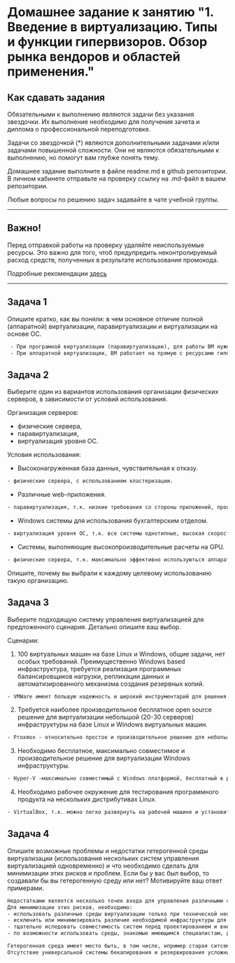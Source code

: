 
# Домашнее задание к занятию "1. Введение в виртуализацию. Типы и функции гипервизоров. Обзор рынка вендоров и областей применения."


## Как сдавать задания

Обязательными к выполнению являются задачи без указания звездочки. Их выполнение необходимо для получения зачета и диплома о профессиональной переподготовке.

Задачи со звездочкой (*) являются дополнительными задачами и/или задачами повышенной сложности. Они не являются обязательными к выполнению, но помогут вам глубже понять тему.

Домашнее задание выполните в файле readme.md в github репозитории. В личном кабинете отправьте на проверку ссылку на .md-файл в вашем репозитории.

Любые вопросы по решению задач задавайте в чате учебной группы.

---

## Важно!

Перед отправкой работы на проверку удаляйте неиспользуемые ресурсы.
Это важно для того, чтоб предупредить неконтролируемый расход средств, полученных в результате использования промокода.

Подробные рекомендации [здесь](https://github.com/netology-code/virt-homeworks/blob/virt-11/r/README.md)

---

## Задача 1

Опишите кратко, как вы поняли: в чем основное отличие полной (аппаратной) виртуализации, паравиртуализации и виртуализации на основе ОС.

```txt
 - При програмной виртуализации (паравиртуализации), для работы ВМ нужна ОС для доступа к аппаратным ресурсам хоста. Гипервизор модифицирует ядро гостевой ОС для разделения аппаратных ресурсов. Больше "накладных расходов", ниже производительность.
 - При аппаратной виртуализации, ВМ работает на прямую с ресурсами гипервизора. Гипервизор для управления и мониторинга ВМ использует приоритет root-mode, исполльзуя дополнительные инструкции для виртуализации, встроенные в современные процессоры. Меньше "накланых расходов", выше производительность.
```

## Задача 2

Выберите один из вариантов использования организации физических серверов, в зависимости от условий использования.

Организация серверов:
- физические сервера,
- паравиртуализация,
- виртуализация уровня ОС.

Условия использования:
- Высоконагруженная база данных, чувствительная к отказу.	
```txt
- физические сервера, с использованием кластеризации.
```

- Различные web-приложения.	
```txt
- паравиртуализация, т.к. низкие требования со стороны приложений, простота развертывания различных сред.
```

- Windows системы для использования бухгалтерским отделом.	
```txt
- виртуализация уровня ОС, т.к. все системы однотипные, высокая скорость инициализации и легковесность контейнеров, введу переиспользования ядра хостовой ОС.
```

- Системы, выполняющие высокопроизводительные расчеты на GPU.	
```txt
- физические сервера, т.к. максимально эффективно используються аппаратные ресурсы. 
```

Опишите, почему вы выбрали к каждому целевому использованию такую организацию.

## Задача 3

Выберите подходящую систему управления виртуализацией для предложенного сценария. Детально опишите ваш выбор.

Сценарии:

1. 100 виртуальных машин на базе Linux и Windows, общие задачи, нет особых требований. Преимущественно Windows based инфраструктура, требуется реализация программных балансировщиков нагрузки, репликации данных и автоматизированного механизма создания резервных копий.  
```txt
- VMWare имеет большую надежность и широкий инструментарий для решения поставленных задач. 
```

2. Требуется наиболее производительное бесплатное open source решение для виртуализации небольшой (20-30 серверов) инфраструктуры на базе Linux и Windows виртуальных машин. 
```txt
- Proxmox - относительно простое и производительное решение для небольшой инфраструктуры, удобный интерфейс.
```

3. Необходимо бесплатное, максимально совместимое и производительное решение для виртуализации Windows инфраструктуры. 
```txt
- Hyper-V -максимально совместимый с Windows платформой, бесплатный в режиме паравиртуализации.
```

4. Необходимо рабочее окружение для тестирования программного продукта на нескольких дистрибутивах Linux. 
```txt
- VirtualBox, т.к. можно легко развернуть на рабочей машине и установить различные версии ОС.
```

## Задача 4

Опишите возможные проблемы и недостатки гетерогенной среды виртуализации (использования нескольких систем управления виртуализацией одновременно) и что необходимо сделать для минимизации этих рисков и проблем. Если бы у вас был выбор, то создавали бы вы гетерогенную среду или нет? Мотивируйте ваш ответ примерами.

```txt
Недостатками является несколько точек входа для управления различными системами, возможное различие в инфраструктуре для обеспечения отказоустойчивости, резервирования и резервного копирования. Также существует необходимость в различных специалистах для управления разными системами. Если структура линейная, последовательная, то возможны проблемы с совместимостью. Также при этом возможны проблемы с раследованием инцендентов, сложность мониторинга.
Для минимизации этих рисков, необходимо:
- использовать различные среды виртуализации только при технической необходимости.
- исключить или минимизировать различие необходимой инфраструктуры для использования. (Возможность работы с единой системой бекапирования, использования стандартных систем и сетевого оборудования, принятого в компании) 
- тщательно иследовать совместимость систем перед проектированием и внедрением.
- по возможности использовать среды, знакомые имеющимся специалистам, для исключения исключения подготовки/найма новых специалистов.

Гетерогенная среда имеет место быть, в том числе, нпример старая ситсема из гипервизоров на ESXI, обьедененные в кластер с помощю vCentre и новый кластер на Zvirt для перехода на отечественные системы виртуализации. Или ВМ с кластером Oracle DB на гипервизоре. При обслуживании подобных систем необходимы дополнительные специалисты по управлению.
Отсутствие универсальной системы бекапирования и резервирования усложнит инфраструктуру и удорожит ее. Как собственно и развертывание самих систем.
```